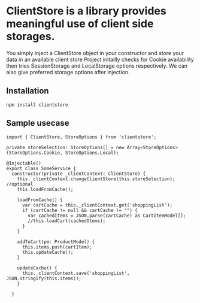 # ClientStore is a library provides meaningful use of client side storages.
You simply inject a ClientStore object in your constructor and store your data in an available client store
Project initailly checks for Cookie availability then tries SessionStorage and LocalStorage options respectively. We can also give preferred storage options after injection. 

## Installation
  `npm install clientstore`
  
## Sample usecase 

    import { ClientStore, StoreOptions } from 'clientstore';
    
    private storeSelection: StoreOptions[] = new Array<StoreOptions>(StoreOptions.Cookie, StoreOptions.Local);

    @Injectable()
    export class SomeService {
      constructor(private _clientContext: ClientStore) {
        this._clientContext.changeClientStore(this.storeSelection);  //optional
        this.loadFromCache();

        loadFromCache() {
          var cartCache = this._clientContext.get('shoppingList');
          if (cartCache != null && cartCache != "") {
            var cachedItems = JSON.parse(cartCache) as CartItemModel[];
            //this.loadCart(cachedItems);
          }
        }

        addToCart(pm: ProductModel) {
          this.items.push(cartItem);
          this.updateCache();
        }

        updateCache() {
          this._clientContext.save('shoppingList', JSON.stringify(this.items));
        }

      }
